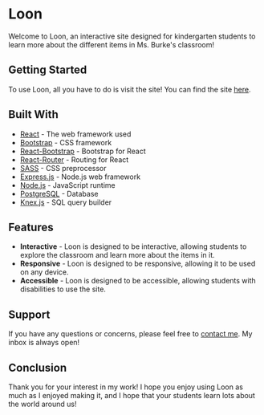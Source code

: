 # Loon

Welcome to Loon, an interactive site designed for kindergarten students to learn more about the different items in Ms. Burke's classroom!

## Getting Started

To use Loon, all you have to do is visit the site! You can find the site [here](https://ill-eagle-official.github.io/loon/).

## Built With

- [React](https://reactjs.org/) - The web framework used
- [Bootstrap](https://getbootstrap.com/) - CSS framework
- [React-Bootstrap](https://react-bootstrap.github.io/) - Bootstrap for React
- [React-Router](https://reacttraining.com/react-router/) - Routing for React
- [SASS](https://sass-lang.com/) - CSS preprocessor
- [Express.js](https://expressjs.com/) - Node.js web framework
- [Node.js](https://nodejs.org/en/) - JavaScript runtime
- [PostgreSQL](https://www.postgresql.org/) - Database
- [Knex.js](http://knexjs.org/) - SQL query builder

## Features

- **Interactive** - Loon is designed to be interactive, allowing students to explore the classroom and learn more about the items in it.
- **Responsive** - Loon is designed to be responsive, allowing it to be used on any device.
- **Accessible** - Loon is designed to be accessible, allowing students with disabilities to use the site.

## Support

If you have any questions or concerns, please feel free to [contact me](mailto:alexx.j.jackson@gmail.com). My inbox is always open!

## Conclusion

Thank you for your interest in my work! I hope you enjoy using Loon as much as I enjoyed making it, and I hope that your students learn lots about the world around us!
